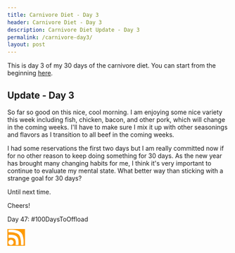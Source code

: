 ```yaml
---
title: Carnivore Diet - Day 3
header: Carnivore Diet - Day 3
description: Carnivore Diet Update - Day 3
permalink: /carnivore-day3/
layout: post
---
```


This is day 3 of my 30 days of the carnivore diet. You can start from the beginning [here](https://blog.mooreanalysis.com/carnivore1/).

## Update - Day 3

So far so good on this nice, cool morning. I am enjoying some nice variety this week including fish, chicken, bacon, and other pork, which will change in the coming weeks. I'll have to make sure I mix it up with other seasonings and flavors as I transition to all beef in the coming weeks.

I had some reservations the first two days but I am really committed now if for no other reason to keep doing something for 30 days. As the new year has brought many changing habits for me, I think it's very important to continue to evaluate my mental state. What better way than sticking with a strange goal for 30 days?

Until next time.

Cheers!

Day 47: #100DaysToOffload

<a href="https://blog.mooreanalysis.com/feed.xml"><img src="/assets/images/rss_feed.jpg" style="opacity:1;" width="40"/></a>
